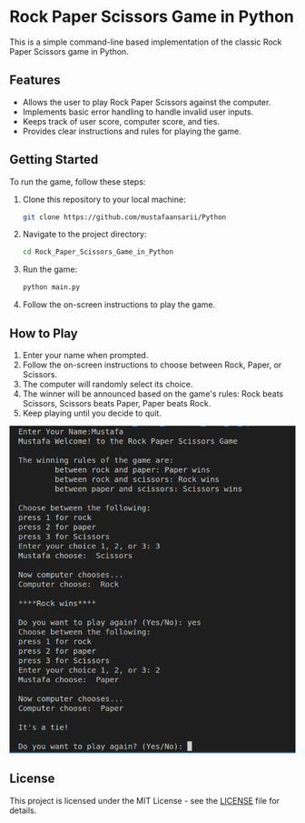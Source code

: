 # Rock Paper Scissors Game in Python

This is a simple command-line based implementation of the classic Rock Paper Scissors game in Python.

## Features

- Allows the user to play Rock Paper Scissors against the computer.
- Implements basic error handling to handle invalid user inputs.
- Keeps track of user score, computer score, and ties.
- Provides clear instructions and rules for playing the game.

## Getting Started

To run the game, follow these steps:

1. Clone this repository to your local machine:

    ```bash
    git clone https://github.com/mustafaansarii/Python
    ```

2. Navigate to the project directory:

    ```bash
    cd Rock_Paper_Scissors_Game_in_Python
    ```

3. Run the game:

    ```bash
    python main.py
    ```

4. Follow the on-screen instructions to play the game.

## How to Play

1. Enter your name when prompted.
2. Follow the on-screen instructions to choose between Rock, Paper, or Scissors.
3. The computer will randomly select its choice.
4. The winner will be announced based on the game's rules: Rock beats Scissors, Scissors beats Paper, Paper beats Rock.
5. Keep playing until you decide to quit.

![Game](/Rock_Paper_Scissors_Game_in_Python/assets/RPS.png)


## License

This project is licensed under the MIT License - see the [LICENSE](/LICENSE) file for details.

